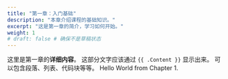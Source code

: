 ```yaml
---
title: "第一章：入门基础"
description: "本章介绍课程的基础知识。"
excerpt: "这是第一章的简介，学习如何开始。"
weight: 1
# draft: false # 确保不是草稿状态
---
```


这里是第一章的**详细内容**。
这部分文字应该通过 `{{ .Content }}` 显示出来。
可以包含段落、列表、代码块等等。
Hello World from Chapter 1.